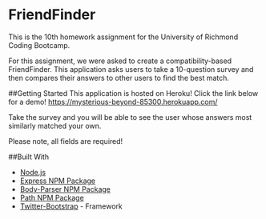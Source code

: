 # FriendFinder

This is the 10th homework assignment for the University of Richmond Coding Bootcamp.

For this assignment, we were asked to create a compatibility-based FriendFinder.  This application asks users to take a 10-question survey and then compares their answers to other users to find the best match. 

##Getting Started
This application is hosted on Heroku! Click the link below for a demo!
https://mysterious-beyond-85300.herokuapp.com/

Take the survey and you will be able to see the user whose answers most similarly matched your own. 

Please note, all fields are required! 

##Built With
* [Node.js](https://nodejs.org/en/)
* [Express NPM Package](https://www.npmjs.com/package/express)
* [Body-Parser NPM Package](https://www.npmjs.com/package/body-parser) 
* [Path NPM Package](https://www.npmjs.com/package/path) 
* [Twitter-Bootstrap](http://getbootstrap.com/) - Framework